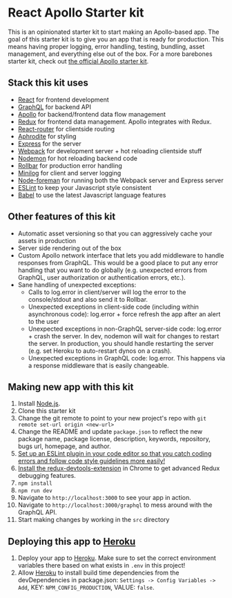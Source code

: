 # React Apollo Starter kit

This is an opinionated starter kit to start making an Apollo-based app. The goal of this starter kit is to give you an app that is ready for production. This means having proper logging, error handling, testing, bundling, asset management, and everything else out of the box. For a more barebones starter kit, check out [the official Apollo starter kit](https://github.com/apollostack/apollo-starter-kit).

## Stack this kit uses
* [React](https://facebook.github.io/react/) for frontend development
* [GraphQL](http://graphql.org/) for backend API
* [Apollo](http://apollostack.com) for backend/frontend data flow management
* [Redux](http://redux.js.org/) for frontend data management. Apollo integrates with Redux.
* [React-router](https://github.com/reactjs/react-router) for clientside routing
* [Aphrodite](https://github.com/Khan/aphrodite) for styling
* [Express](http://expressjs.com/) for the server
* [Webpack](https://webpack.github.io/) for development server + hot reloading clientside stuff
* [Nodemon](https://github.com/remy/nodemon) for hot reloading backend code
* [Rollbar](https://rollbar.com) for production error handling
* [Minilog](https://github.com/mixu/minilog) for client and server logging
* [Node-foreman](https://github.com/strongloop/node-foreman) for running both the Webpack server and Express server
* [ESLint](http://eslint.org/) to keep your Javascript style consistent
* [Babel](https://babeljs.io/) to use the latest Javascript language features

## Other features of this kit
* Automatic asset versioning so that you can aggressively cache your assets in production
* Server side rendering out of the box
* Custom Apollo network interface that lets you add middleware to handle responses from GraphQL. This would be a good place to put any error handling that you want to do globally (e.g. unexpected errors from GraphQL, user authorization or authentication errors, etc.).
* Sane handling of unexpected exceptions:
    * Calls to log.error in client/server will log the error to the console/stdout and also send it to Rollbar.
    * Unexpected exceptions in client-side code (including within asynchronous code): log.error + force refresh the app after an alert to the user
    * Unexpected exceptions in non-GraphQL server-side code: log.error + crash the server. In dev, nodemon will wait for changes to restart the server. In production, you should handle restarting the server (e.g. set Heroku to auto-restart dynos on a crash).
    * Unexpected exceptions in GraphQL code: log.error. This happens via a response middleware that is easily changeable.

## Making new app with this kit
1. Install [Node.js](https://nodejs.org/).
1. Clone this starter kit
1. Change the git remote to point to your new project's repo with `git remote set-url origin <new-url>`
1. Change the README and update `package.json` to reflect the new package name, package license, description, keywords, repository, bugs url, homepage, and author.
1. [Set up an ESLint plugin in your code editor so that you catch coding errors and follow code style guidelines more easily!](https://medium.com/planet-arkency/catch-mistakes-before-you-run-you-javascript-code-6e524c36f0c8#.oboqsse48)
1. [Install the redux-devtools-extension](https://github.com/zalmoxisus/redux-devtools-extension) in Chrome to get advanced Redux debugging features.
1. `npm install`
1. `npm run dev`
1. Navigate to `http://localhost:3000` to see your app in action.
1. Navigate to `http://localhost:3000/graphql` to mess around with the GraphQL API.
1. Start making changes by working in the `src` directory

## Deploying this app to [Heroku]
1. Deploy your app to [Heroku]. Make sure to set the correct environment variables there based on what exists in `.env` in this project!
1. Allow [Heroku] to install build time dependencies from the devDependencies in package.json:
   `Settings -> Config Variables -> Add`, KEY: `NPM_CONFIG_PRODUCTION`, VALUE: `false`.

[Heroku Toolbelt]: (https://devcenter.heroku.com/articles/getting-started-with-nodejs#set-up)
[Heroku]: (https://heroku.com)
